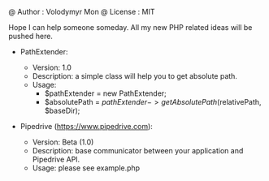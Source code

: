 @ Author  : Volodymyr Mon
@ License : MIT

Hope I can help someone someday.
All my new PHP related ideas will be pushed here.

- PathExtender:
  - Version: 1.0
  - Description: a simple class will help you to get absolute path.
  - Usage:
	- $pathExtender = new PathExtender;
	- $absolutePath = $pathExtender->getAbsolutePath($relativePath, $baseDir);

- Pipedrive (https://www.pipedrive.com):
  - Version: Beta (1.0)
  - Description: base communicator between your application and Pipedrive API.
  - Usage: please see example.php
